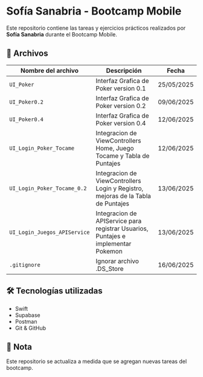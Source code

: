 # Sofía Sanabria - Bootcamp Mobile

Este repositorio contiene las tareas y ejercicios prácticos realizados por **Sofía Sanabria** durante el Bootcamp Mobile.

## 📄 Archivos

| Nombre del archivo               | Descripción                                      | Fecha       |
|----------------------------------|--------------------------------------------------|-------------|
| `UI_Poker`                       | Interfaz Grafica de Poker version 0.1            | 25/05/2025  |
| `UI_Poker0.2`                    | Interfaz Grafica de Poker version 0.2            | 09/06/2025  |
| `UI_Poker0.4`                    | Interfaz Grafica de Poker version 0.4            | 12/06/2025  |
| `UI_Login_Poker_Tocame`          | Integracion de ViewControllers Home, Juego Tocame y Tabla de Puntajes  | 12/06/2025  |
| `UI_Login_Poker_Tocame_0.2`      | Integracion de ViewControllers Login y Registro, mejoras de la Tabla de Puntajes  | 13/06/2025  |
| `UI_Login_Juegos_APIService`     | Integracion de APIService para registrar Usuarios, Puntajes e implementar Pokemon  | 13/06/2025  |
| `.gitignore`                     | Ignorar archivo .DS_Store                        | 16/06/2025  |

## 🛠️ Tecnologías utilizadas

- Swift
- Supabase
- Postman
- Git & GitHub

## 📌 Nota

Este repositorio se actualiza a medida que se agregan nuevas tareas del bootcamp.
